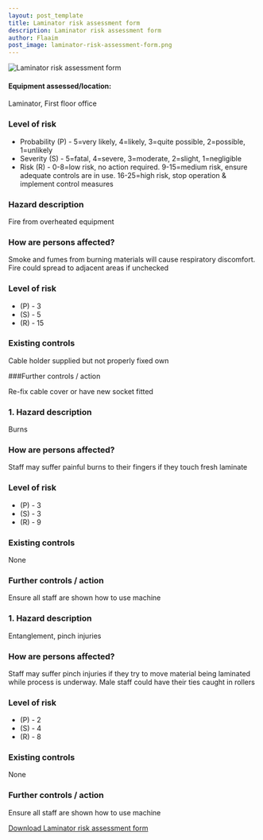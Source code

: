 ```yaml
---
layout: post_template
title: Laminator risk assessment form
description: Laminator risk assessment form
author: Flaaim
post_image: laminator-risk-assessment-form.png
---
```

![Laminator risk assessment form](https://safetyworkblog.com/assets/img/laminator-risk-assessment-form.png)
#### Equipment assessed/location:

Laminator, First floor office

### Level of risk

- Probability (P) - 5=very likely, 4=likely, 3=quite possible, 2=possible, 1=unlikely
- Severity (S) - 5=fatal, 4=severe, 3=moderate, 2=slight, 1=negligible
- Risk (R) - 0-8=low risk, no action required.  9-15=medium risk, ensure adequate controls are in use.  16-25=high risk, stop operation & implement control measures



### Hazard description

Fire from overheated equipment

### How are persons affected?

Smoke and fumes from burning materials will cause respiratory discomfort. Fire could spread to adjacent areas if unchecked

### Level of risk

- (P) - 3
- (S) - 5
- (R) - 15

### Existing controls

Cable holder supplied but not properly fixed own

###Further controls / action

Re-fix cable cover or have new socket fitted

### 1. Hazard description

Burns

### How are persons affected?

Staff may suffer painful burns to their fingers if they touch fresh laminate

### Level of risk

- (P) - 3
- (S) - 3
- (R) - 9

### Existing controls

None

### Further controls / action

Ensure all staff are shown how to use machine

### 1. Hazard description

Entanglement, pinch injuries


### How are persons affected?

Staff may suffer pinch injuries if they try to move material being laminated while process is underway.
Male staff could have their ties caught in rollers

### Level of risk

- (P) - 2
- (S) - 4
- (R) - 8

### Existing controls

None

### Further controls / action

Ensure all staff are shown how to use machine

[Download Laminator risk assessment form](https://safetyworkblog.com/assets/template/laminator-risk-assessment-form.pdf)
